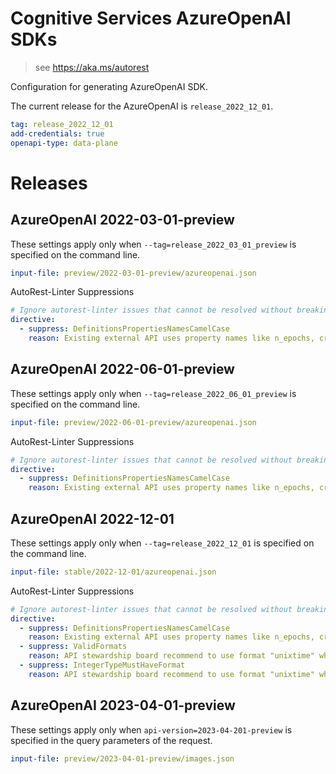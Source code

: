 # Cognitive Services AzureOpenAI SDKs

> see https://aka.ms/autorest

Configuration for generating AzureOpenAI SDK.

The current release for the AzureOpenAI is `release_2022_12_01`.

``` yaml
tag: release_2022_12_01
add-credentials: true
openapi-type: data-plane
```

# Releases

## AzureOpenAI 2022-03-01-preview
These settings apply only when `--tag=release_2022_03_01_preview` is specified on the command line.

``` yaml $(tag) == 'release_2022_03_01_preview'
input-file: preview/2022-03-01-preview/azureopenai.json
```

AutoRest-Linter Suppressions

``` yaml
# Ignore autorest-linter issues that cannot be resolved without breaking compatibility to existing openai api
directive:
  - suppress: DefinitionsPropertiesNamesCamelCase
    reason: Existing external API uses property names like n_epochs, created_at, not following naming/casing guidelines from azure. 
```

## AzureOpenAI 2022-06-01-preview
These settings apply only when `--tag=release_2022_06_01_preview` is specified on the command line.

``` yaml $(tag) == 'release_2022_06_01_preview'
input-file: preview/2022-06-01-preview/azureopenai.json
```

AutoRest-Linter Suppressions

``` yaml
# Ignore autorest-linter issues that cannot be resolved without breaking compatibility to existing openai api
directive:
  - suppress: DefinitionsPropertiesNamesCamelCase
    reason: Existing external API uses property names like n_epochs, created_at, not following naming/casing guidelines from azure. 
```

## AzureOpenAI 2022-12-01
These settings apply only when `--tag=release_2022_12_01` is specified on the command line.

``` yaml $(tag) == 'release_2022_12_01'
input-file: stable/2022-12-01/azureopenai.json
```

AutoRest-Linter Suppressions

``` yaml
# Ignore autorest-linter issues that cannot be resolved without breaking compatibility to existing openai api
directive:
  - suppress: DefinitionsPropertiesNamesCamelCase
    reason: Existing external API uses property names like n_epochs, created_at, not following naming/casing guidelines from azure. 
  - suppress: ValidFormats
    reason: API stewardship board recommend to use format "unixtime" which is not supported by linter at the moment. 
  - suppress: IntegerTypeMustHaveFormat
    reason: API stewardship board recommend to use format "unixtime" which is not supported by linter at the moment. 
```

## AzureOpenAI 2023-04-01-preview
These settings apply only when `api-version=2023-04-201-preview` is specified in the query parameters of the request.

``` yaml $(tag) == 'release_2022_06_01_preview'
input-file: preview/2023-04-01-preview/images.json
```
